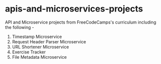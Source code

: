 # apis-and-microservices-projects

API and Microservice projects from FreeCodeCamps's curriculum including the following -

  1. Timestamp Microservice
  2. Request Header Parser Microservice
  3. URL Shortener Microservice
  4. Exercise Tracker
  5. File Metadata Microservice
  
  
  
